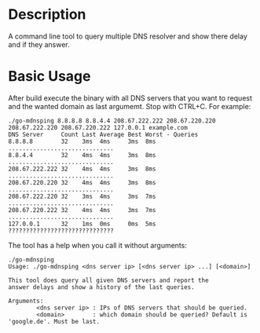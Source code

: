 # Description

A command line tool to query multiple DNS resolver and show there delay and if they answer.

# Basic Usage

After build execute the binary with all DNS servers that you want to request and the wanted domain as last argumemt. Stop with CTRL+C. For example:

```
./go-mdnsping 8.8.8.8 8.8.4.4 208.67.222.222 208.67.220.220 208.67.222.220 208.67.220.222 127.0.0.1 example.com
DNS Server     Count Last Average Best Worst - Queries
8.8.8.8        32    3ms  4ms     3ms  8ms     ..............................
8.8.4.4        32    4ms  4ms     3ms  8ms     ..............................
208.67.222.222 32    4ms  4ms     3ms  8ms     ..............................
208.67.220.220 32    4ms  4ms     3ms  8ms     ..............................
208.67.222.220 32    3ms  4ms     3ms  7ms     ..............................
208.67.220.222 32    4ms  4ms     3ms  7ms     ..............................
127.0.0.1      32    1ms  0ms     0ms  5ms     ??????????????????????????????
```

The tool has a help when you call it without arguments:

```
./go-mdnsping
Usage: ./go-mdnsping <dns server ip> [<dns server ip> ...] [<domain>]

This tool does query all given DNS servers and report the
answer delays and show a history of the last queries.

Arguments:
        <dns server ip> : IPs of DNS servers that should be queried.
        <domain>        : which domain should be queried? Default is 'google.de'. Must be last.
```
